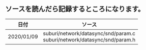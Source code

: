 ## ソースを読んだら記録するところになります。 

| 日付 | ソース |
| - | - |
| 2020/01/09 |  suburi/network/datasync/snd/param.c <br> suburi/network/datasync/snd/param.h |
